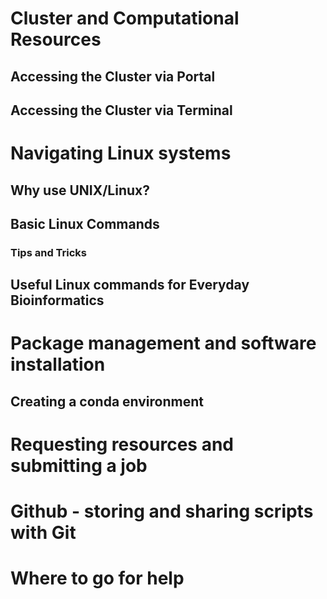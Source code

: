 # Cluster and Computational Resources
## Accessing the Cluster via Portal
## Accessing the Cluster via Terminal 

# Navigating Linux systems
## Why use UNIX/Linux?
## Basic Linux Commands
### Tips and Tricks
## Useful Linux commands for Everyday Bioinformatics

# Package management and software installation
## Creating a conda environment

# Requesting resources and submitting a job

# Github - storing and sharing scripts with Git

# Where to go for help
